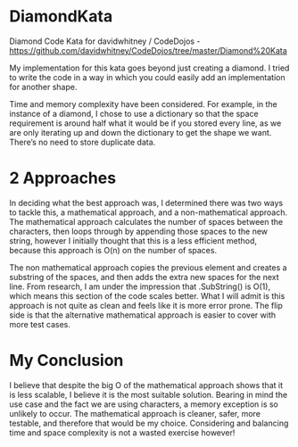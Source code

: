 # DiamondKata
Diamond Code Kata for davidwhitney / CodeDojos -  https://github.com/davidwhitney/CodeDojos/tree/master/Diamond%20Kata

My implementation for this kata goes beyond just creating a diamond. I tried to write the code in a way in which you could easily add an implementation for another shape.

Time and memory complexity have been considered. For example, in the instance of a diamond, I chose to use a dictionary so that the space requirement is around half what it would be if you stored every line, as we are only iterating up and down the dictionary to get the shape we want. There’s no need to store duplicate data. 

# 2 Approaches

In deciding what the best approach was, I determined there was two ways to tackle this, a mathematical approach, and a non-mathematical approach. The mathematical approach calculates the number of spaces between the characters, then loops through by appending those spaces to the new string, however I initially thought that this is a less efficient method, because this approach is O(n) on the number of spaces.

The non mathematical approach copies the previous element and creates a substring of the spaces, and then adds the extra new spaces for the next line. From research, I am under the impression that .SubString() is O(1), which means this section of the code scales better. What I will admit is this approach is not quite as clean and feels like it is more error prone. The flip side is that the alternative mathematical approach is easier to cover with more test cases.

# My Conclusion

I believe that despite the big O of the mathematical approach shows that it is less scalable, I believe it is the most suitable solution. Bearing in mind the use case and the fact we are using characters, a memory exception is so unlikely to occur. The mathematical approach is cleaner, safer, more testable, and therefore that would be my choice. Considering and balancing time and space complexity is not a wasted exercise however!
